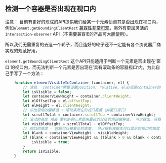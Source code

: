 ## 检测一个容器是否出现在视口内


注意： 目前有更好的现成的API提供我们给某一个元素侦测其是否出现在视口内，例如`element.getBoundingClientRect` [兼容性非常可观](https://caniuse.com/?search=getBoundingClientRect)，另外有更加灵活的`Intersection-observer` API（不需要兼容IE的产品可大胆使用）。

所以我们无需重复的去造一个轮子，而且造好的轮子还不一定能有各个浏览器厂商实现的规范好用。


`element.getBoundingClientRect` 这个API只能适用于判断一个元素是否出现在’窗口‘的视口内，而无法判断一个元素是否出现在’具有滚动条的容器视口‘内，为此自己手写了一个方法：

```js
    function elementVisibleInContainer (container, el) {
        // 注意， container需要设置position: relative, el必须是container的定位子级
        let isVisible = false;
        let containerViewHeight = container.clientHeight;
        let elOffsetTop = el.offsetTop;
        let elHeight = el.clientHeight;
        // 求出滚动的偏移值 + 滚动条所在的视口高度（非窗口视口）
        let scrollTotal = container.scrollTop + containerViewHeight;
        // 滚动的高度 减去 要判断的元素距离最近的父级的顶部偏移值， 可以得出，容器在视口内可以被'看见'的高度
        let visibleHeight = scrollTotal - elOffsetTop;
        // 视口的高度 - 容器可以被看见的高度， 可以得到容器本可以显示到视口的高度
        let blank = containerViewHeight - visibleHeight;
        if (blank < containerViewHeight && ((blank > 0 && blank < containerViewHeight) || blank > 0  - elHeight)) {
            isVisible = true;
        }
        return isVisible;
    }
```